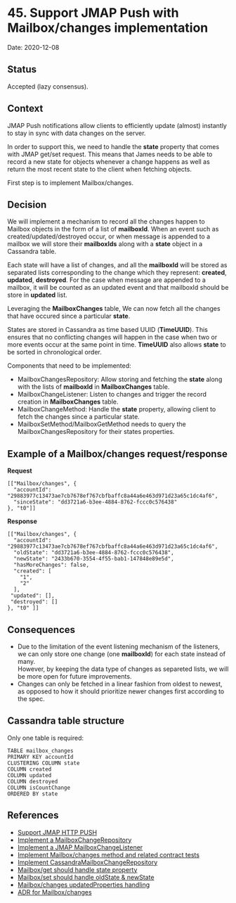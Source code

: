 # 45. Support JMAP Push with Mailbox/changes implementation

Date: 2020-12-08

## Status

Accepted (lazy consensus).

## Context

JMAP Push notifications allow clients to efficiently update (almost) instantly to stay in sync with data changes on the server. 

In order to support this, we need to handle the **state** property that comes with JMAP get/set request. This means that James needs to be able 
to record a new state for objects whenever a change happens as well as return the most recent state to the client when fetching objects. 

First step is to implement Mailbox/changes. 

## Decision

We will implement a mechanism to record all the changes happen to Mailbox objects in the form of a list of **mailboxId**. When an event such as  
created/updated/destroyed occur, or when message is appended to a mailbox we will store their **mailboxIds** along with a **state** object
in a Cassandra table.  

Each state will have a list of changes, and all the **mailboxId** will be stored as separated lists corresponding to the change which they represent: **created**, **updated**, **destroyed**.
For the case when message are appended to a mailbox, it will be counted as an updated event and that mailboxId should be store in **updated** list. 

Leveraging the **MailboxChanges** table, We can now fetch all the changes that have occured since a particular **state**.

States are stored in Cassandra as time based UUID (**TimeUUID**). This ensures that no conflicting changes will happen in the case when two or more events occur at the same point in time.
**TimeUUID** also allows **state** to be sorted in chronological order.

Components that need to be implemented:

- MailboxChangesRepository: Allow storing and fetching the **state** along with the lists of **mailboxId** in **MailboxChanges** table.
- MailboxChangeListener: Listen to changes and trigger the record creation in **MailboxChanges** table.
- MailboxChangeMethod: Handle the **state** property, allowing client to fetch the changes since a particular state. 
- MailboxSetMethod/MailboxGetMethod needs to query the MailboxChangesRepository for their states properties.
 
## Example of a Mailbox/changes request/response

**Request**

```
[["Mailbox/changes", {
  "accountId": "29883977c13473ae7cb7678ef767cbfbaffc8a44a6e463d971d23a65c1dc4af6",
  "sinceState": "dd3721a6-b3ee-4884-8762-fccc0c576438"
}, "t0"]]
```

**Response**

```
[["Mailbox/changes", {
  "accountId": "29883977c13473ae7cb7678ef767cbfbaffc8a44a6e463d971d23a65c1dc4af6",
  "oldState": "dd3721a6-b3ee-4884-8762-fccc0c576438",
  "newState": "2433b670-3554-4f55-bab1-147848e89e5d",
  "hasMoreChanges": false,
  "created": [ 
    "1", 
    "2" 
  ],
 "updated": [],
 "destroyed": []
}, "t0" ]]
```

## Consequences

- Due to the limitation of the event listening mechanism of the listeners, we can only store one change (one **mailboxId**) for each state instead of many.  
However, by keeping the data type of changes as separeted lists, we will be more open for future improvements.        
- Changes can only be fetched in a linear fashion from oldest to newest, as opposed to how it should prioritize newer changes first according to the spec.

## Cassandra table structure

Only one table is required:

```
TABLE mailbox_changes
PRIMARY KEY accountId
CLUSTERING COLUMN state
COLUMN created
COLUMN updated
COLUMN destroyed
COLUMN isCountChange
ORDERED BY state
```

## References

- [Support JMAP HTTP PUSH](https://issues.apache.org/jira/browse/JAMES-3457)
- [Implement a MailboxChangeRepository](https://issues.apache.org/jira/browse/JAMES-3459)
- [Implement a JMAP MailboxChangeListener](https://issues.apache.org/jira/browse/JAMES-3460)
- [Implement Mailbox/changes method and related contract tests](https://issues.apache.org/jira/browse/JAMES-3461)
- [Implement CassandraMailboxChangeRepository](https://issues.apache.org/jira/browse/JAMES-3462)
- [Mailbox/get should handle state property](https://issues.apache.org/jira/browse/JAMES-3463)
- [Mailbox/set should handle oldState & newState](https://issues.apache.org/jira/browse/JAMES-3464)
- [Mailbox/changes updatedProperties handling](https://issues.apache.org/jira/browse/JAMES-3465)
- [ADR for Mailbox/changes](https://github.com/apache/james-project/pull/276)

